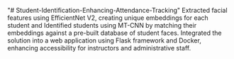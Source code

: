 "# Student-Identification-Enhancing-Attendance-Tracking" 
 Extracted facial features using EfficientNet V2, creating unique embeddings for each student and Identified
 students using MT-CNN by matching their embeddings against a pre-built database of student faces.
 Integrated the solution into a web application using Flask framework and Docker, enhancing accessibility for
 instructors and administrative staff.